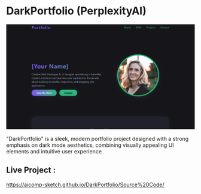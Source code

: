 # DarkPortfolio (PerplexityAI)

![My Screenshot](Images/Image1.PNG)

"DarkPortfolio" is a sleek, modern portfolio project designed with a strong emphasis on dark mode aesthetics, combining visually appealing UI elements and intuitive user experience

## Live Project :
https://aicomp-sketch.github.io/DarkPortfolio/Source%20Code/
